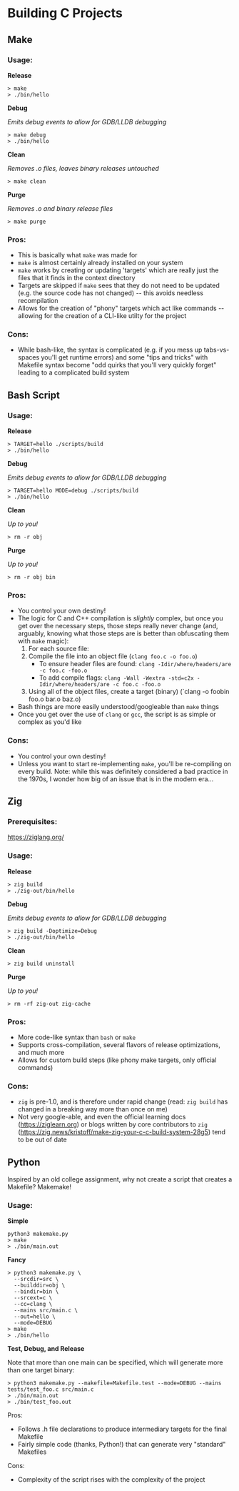 # Building C Projects

## Make

### Usage:

**Release**

```
> make
> ./bin/hello
```

**Debug**

*Emits debug events to allow for GDB/LLDB debugging*

```
> make debug
> ./bin/hello
```

**Clean**

*Removes .o files, leaves binary releases untouched*

```
> make clean
```

**Purge**

*Removes .o and binary release files*

```
> make purge
```

### Pros:
* This is basically what `make` was made for
* `make` is almost certainly already installed on your system
* `make` works by creating or updating 'targets' which are really just the files that it finds in the context directory
* Targets are skipped if `make` sees that they do not need to be updated (e.g. the source code has not changed) -- this avoids needless recompilation
* Allows for the creation of "phony" targets which act like commands -- allowing for the creation of a CLI-like utilty for the project

### Cons:
* While bash-like, the syntax is complicated (e.g. if you mess up tabs-vs-spaces you'll get runtime errors) and some "tips and tricks" with Makefile syntax become "odd quirks that you'll very quickly forget" leading to a complicated build system

## Bash Script

### Usage:

**Release**

```
> TARGET=hello ./scripts/build
> ./bin/hello
```

**Debug**

*Emits debug events to allow for GDB/LLDB debugging*

```
> TARGET=hello MODE=debug ./scripts/build
> ./bin/hello
```

**Clean**

*Up to you!*

```
> rm -r obj
```

**Purge**

*Up to you!*

```
> rm -r obj bin
```

### Pros:
* You control your own destiny!
* The logic for C and C++ compilation is *slightly* complex, but once you get over the necessary steps, those steps really never change (and, arguably, knowing what those steps are is better than obfuscating them with `make` magic): 
  1. For each source file:
  1. Compile the file into an object file (`clang foo.c -o foo.o`)
      * To ensure header files are found: `clang -Idir/where/headers/are -c foo.c -foo.o`
      * To add compile flags: `clang -Wall -Wextra -std=c2x -Idir/where/headers/are -c foo.c -foo.o`
  1. Using all of the object files, create a target (binary) (`clang -o foobin foo.o bar.o baz.o)
* Bash things are more easily understood/googleable than `make` things
* Once you get over the use of `clang` or `gcc`, the script is as simple or complex as you'd like


### Cons:
* You control your own destiny!
* Unless you want to start re-implementing `make`, you'll be re-compiling on every build. Note: while this was definitely considered a bad practice in the 1970s, I wonder how big of an issue that is in the modern era...

## Zig

### Prerequisites:

https://ziglang.org/

### Usage:

**Release**

```
> zig build
> ./zig-out/bin/hello
```

**Debug**

*Emits debug events to allow for GDB/LLDB debugging*

```
> zig build -Doptimize=Debug
> ./zig-out/bin/hello
```

**Clean**

```
> zig build uninstall
```

**Purge**

*Up to you!*

```
> rm -rf zig-out zig-cache
```

### Pros:
* More code-like syntax than `bash` or `make`
* Supports cross-compilation, several flavors of release optimizations, and much more
* Allows for custom build steps (like phony make targets, only official commands)

### Cons:
* `zig` is pre-1.0, and is therefore under rapid change (read: `zig build` has changed in a breaking way more than once on me)
* Not very google-able, and even the official learning docs (https://ziglearn.org) or blogs written by core contributors to `zig` (https://zig.news/kristoff/make-zig-your-c-c-build-system-28g5) tend to be out of date

## Python

Inspired by an old college assignment, why not create a script that creates a Makefile? Makemake!

### Usage:

**Simple**
```
python3 makemake.py
> make
> ./bin/main.out
```

**Fancy**
```
> python3 makemake.py \
  --srcdir=src \
  --builddir=obj \
  --bindir=bin \
  --srcext=c \
  --cc=clang \
  --mains src/main.c \
  --out=hello \
  --mode=DEBUG
> make
> ./bin/hello
```

**Test, Debug, and Release**

Note that more than one main can be specified, which will generate more than one target binary:

```
> python3 makemake.py --makefile=Makefile.test --mode=DEBUG --mains tests/test_foo.c src/main.c
> ./bin/main.out
> ./bin/test_foo.out
```

Pros:
* Follows .h file declarations to produce intermediary targets for the final Makefile
* Fairly simple code (thanks, Python!) that can generate very "standard" Makefiles

Cons:
* Complexity of the script rises with the complexity of the project
